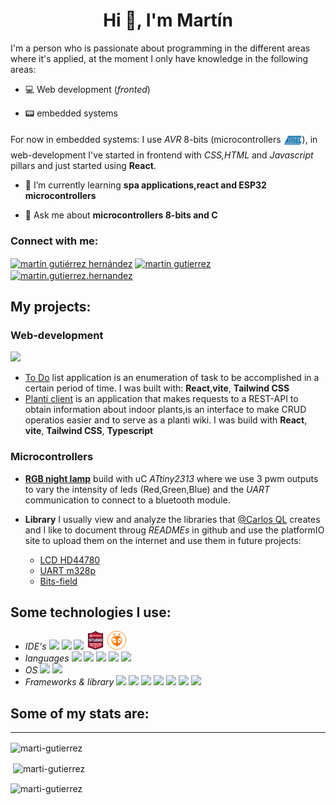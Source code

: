 <h1 align="center">Hi 👋, I'm Martín</h1>
I'm a person who is passionate about programming in the different areas where it's applied, at the moment I only have knowledge in the following areas:

- 💻 Web development (_fronted_)

- 📟 embedded systems

For now in embedded systems: I use _AVR_
8-bits (microcontrollers
<img src="./assets/atmel.svg" height="30" align="center">),
in web-development I've started in frontend with _CSS,HTML_ and _Javascript_ pillars and just started using **React**.

<!--  - 🔭 I’m currently working on [ADC_on_AVR_microcontrollers](https://github.com/marti-gutierrez/ADC_on_AVR_microcontrollers)
-->

- 🌱 I’m currently learning **spa applications,react and ESP32 microcontrollers**

- 💬 Ask me about **microcontrollers 8-bits and C**

<h3 align="left">Connect with me:</h3>
<p align="left">
<a href="https://www.linkedin.com/in/mart%C3%ADn-guti%C3%A9rrez-hern%C3%A1ndez-2953b2216/" target="blank"><img align="center" src="https://raw.githubusercontent.com/rahuldkjain/github-profile-readme-generator/master/src/images/icons/Social/linked-in-alt.svg" alt="martín gutiérrez hernández" height="30" width="40" /></a>
<a href="https://www.facebook.com/martin.gutierrez.79656921" target="blank"><img align="center" src="https://raw.githubusercontent.com/rahuldkjain/github-profile-readme-generator/master/src/images/icons/Social/facebook.svg" alt="martin gutierrez" height="30" width="40" /></a>
<a href="https://instagram.com/martin.gutierrez.hernandez" target="blank"><img align="center" src="https://raw.githubusercontent.com/rahuldkjain/github-profile-readme-generator/master/src/images/icons/Social/instagram.svg" alt="martin.gutierrez.hernandez" height="30" width="40" /></a>
</p>

## **My projects**:

### Web-development

<img src="https://i.imgur.com/h05XwnV.png" height="200">

- [To Do](https://github.com/marti-gutierrez/toDoList-React) list application is an enumeration of task to be accomplished in a certain period of time. I was built with: **React**,**vite**, **Tailwind CSS**
- [Planti client](https://github.com/marti-gutierrez/planti-client) is an application that makes requests to a REST-API to obtain information about indoor plants,is an interface to make CRUD operatios easier and to serve as a planti wiki. I was build with **React**, **vite**, **Tailwind CSS**, **Typescript**

### Microcontrollers

- [**RGB night lamp**]() build with uC _ATtiny2313_ where we use 3 pwm outputs to vary the intensity of leds (Red,Green,Blue) and the _UART_ communication to connect to a bluetooth module.

- **Library** I usually view and analyze the libraries that [@Carlos QL](https://www.youtube.com/@CarlosQL) creates and I like to document throug _READMEs_ in github and use the platformIO site to upload them on the internet and use them in future projects:
  - [LCD HD44780](https://github.com/marti-gutierrez/LCD-avrgcc)
  - [UART m328p](https://github.com/marti-gutierrez/lib_uart-avr)
  - [Bits-field](https://github.com/marti-gutierrez/Bits-Field-para-Atmega358p-avrgcc)

## Some technologies I use:

<ul>
  <li><em>IDE's</em>
    <img src="https://img.shields.io/badge/Arduino_IDE-00979D?style=for-the-badge&logo=arduino&logoColor=white">
    <img src="https://img.shields.io/badge/VSCode-0078D4?style=for-the-badge&logo=visual%20studio%20code&logoColor=white">
    <img src="https://img.shields.io/badge/NeoVim-%2357A143.svg?&style=for-the-badge&logo=neovim&logoColor=white">
    <img src="./assets/studio.png" height="30">
    <img src="./assets/platformio.svg" height="30">
  </li>
  <li><em>languages</em>
    <img src="https://img.shields.io/badge/C-00599C?style=for-the-badge&logo=c&logoColor=white">
    <img src="https://img.shields.io/badge/CSS3-1572B6?style=for-the-badge&logo=css3&logoColor=white">
    <img src="https://img.shields.io/badge/HTML5-E34F26?style=for-the-badge&logo=html5&logoColor=white">
    <img src="https://img.shields.io/badge/JavaScript-323330?style=for-the-badge&logo=javascript&logoColor=F7DF1E">
    <img src="https://img.shields.io/badge/LaTeX-47A141?style=for-the-badge&logo=LaTeX&logoColor=white">
  </li>
  <li><em>OS</em>
    <img src="https://img.shields.io/badge/Ubuntu-E95420?style=for-the-badge&logo=ubuntu&logoColor=white">
    <img src="https://img.shields.io/badge/Windows-0078D6?style=for-the-badge&logo=windows&logoColor=white">
  </li>
  <li><em>Frameworks & library</em>
    <img src="https://img.shields.io/badge/Node.js-339933?style=for-the-badge&logo=nodedotjs&logoColor=white">
    <img src="https://img.shields.io/badge/npm-CB3837?style=for-the-badge&logo=npm&logoColor=white">
    <img src="https://img.shields.io/badge/React-20232A?style=for-the-badge&logo=react&logoColor=61DAFB">
    <img src="https://img.shields.io/badge/Tailwind_CSS-38B2AC?style=for-the-badge&logo=tailwind-css&logoColor=white">
    <img src="https://img.shields.io/badge/Vite-B73BFE?style=for-the-badge&logo=vite&logoColor=FFD62E">
    <img src="https://img.shields.io/badge/Webpack-8DD6F9?style=for-the-badge&logo=Webpack&logoColor=white">
    <img src="https://img.shields.io/badge/Sass-CC6699?style=for-the-badge&logo=sass&logoColor=white">
  </li>
</ul>

<h2>Some of my stats are:</h2>

---

<p><img align="center" src="https://github-readme-stats.vercel.app/api/top-langs?username=marti-gutierrez&show_icons=true&locale=en&layout=compact" alt="marti-gutierrez" /></p>

<p>&nbsp;<img align="center" src="https://github-readme-stats.vercel.app/api?username=marti-gutierrez&show_icons=true&locale=en" alt="marti-gutierrez" /></p>

<p><img align="center" src="https://github-readme-streak-stats.herokuapp.com/?user=marti-gutierrez&" alt="marti-gutierrez" /></p>
